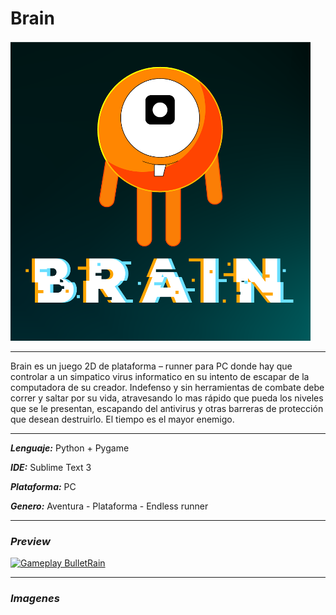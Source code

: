 # Brain
![Logo](https://github.com/Trece-1101/BrainGame/blob/master/gfx/icono_wide.png)
***
Brain es un juego 2D de plataforma – runner para PC donde hay que controlar a un simpatico virus informatico en su intento de escapar de la computadora de su creador. Indefenso y sin herramientas de combate debe correr y saltar por su vida, atravesando lo mas rápido que pueda los niveles que se le presentan, escapando del antivirus y otras barreras de protección que desean destruirlo. El tiempo es el mayor enemigo.
***
***Lenguaje:*** Python + Pygame

***IDE:*** Sublime Text 3

***Plataforma:*** PC

***Genero:*** Aventura - Plataforma - Endless runner
***
### ***Preview***
[![Gameplay BulletRain](https://img.youtube.com/vi/aPlGF9DLksY/0.jpg)](https://www.youtube.com/watch?v=aPlGF9DLksY)
***
### ***Imagenes***
